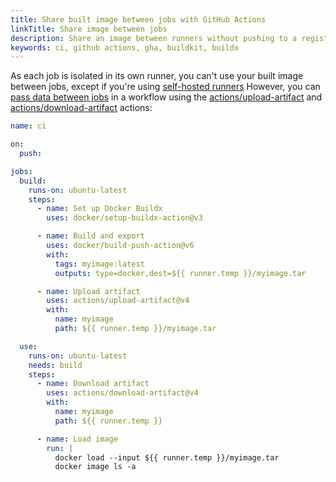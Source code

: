```yaml
---
title: Share built image between jobs with GitHub Actions
linkTitle: Share image between jobs
description: Share an image between runners without pushing to a registry
keywords: ci, github actions, gha, buildkit, buildx
---
```


As each job is isolated in its own runner, you can't use your built image
between jobs, except if you're using [self-hosted runners](https://docs.github.com/en/actions/hosting-your-own-runners/about-self-hosted-runners)
However, you can [pass data between jobs](https://docs.github.com/en/actions/using-workflows/storing-workflow-data-as-artifacts#passing-data-between-jobs-in-a-workflow)
in a workflow using the [actions/upload-artifact](https://github.com/actions/upload-artifact)
and [actions/download-artifact](https://github.com/actions/download-artifact)
actions:

```yaml
name: ci

on:
  push:

jobs:
  build:
    runs-on: ubuntu-latest
    steps:
      - name: Set up Docker Buildx
        uses: docker/setup-buildx-action@v3

      - name: Build and export
        uses: docker/build-push-action@v6
        with:
          tags: myimage:latest
          outputs: type=docker,dest=${{ runner.temp }}/myimage.tar

      - name: Upload artifact
        uses: actions/upload-artifact@v4
        with:
          name: myimage
          path: ${{ runner.temp }}/myimage.tar

  use:
    runs-on: ubuntu-latest
    needs: build
    steps:
      - name: Download artifact
        uses: actions/download-artifact@v4
        with:
          name: myimage
          path: ${{ runner.temp }}

      - name: Load image
        run: |
          docker load --input ${{ runner.temp }}/myimage.tar
          docker image ls -a
```
